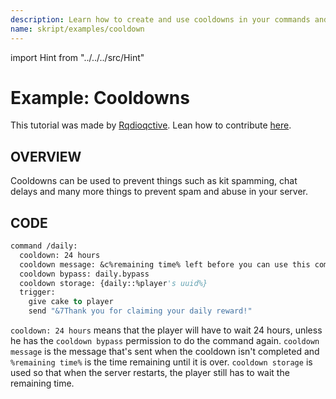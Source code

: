 ```yaml
---
description: Learn how to create and use cooldowns in your commands and skripts.
name: skript/examples/cooldown
---
```


import Hint from "../../../src/Hint"

# Example: Cooldowns

<Hint style="info">
This tutorial was made by <a href="https://github.com/Rqdioqctive">Rqdioqctive</a>. Lean how to contribute <a href="/contribute">here</a>.
</Hint>

## OVERVIEW

Cooldowns can be used to prevent things such as kit spamming, chat delays and many more things to prevent spam and abuse in your server.

## CODE

```vb
command /daily:
  cooldown: 24 hours
  cooldown message: &c%remaining time% left before you can use this command again!
  cooldown bypass: daily.bypass
  cooldown storage: {daily::%player's uuid%}
  trigger:
    give cake to player
    send "&7Thank you for claiming your daily reward!"
```

`cooldown: 24 hours` means that the player will have to wait 24 hours, unless he has the `cooldown bypass` permission to do the command again. `cooldown message` is the message that's sent when the cooldown isn't completed and `%remaining time%` is the time remaining until it is over. `cooldown storage` is used so that when the server restarts, the player still has to wait the remaining time.
